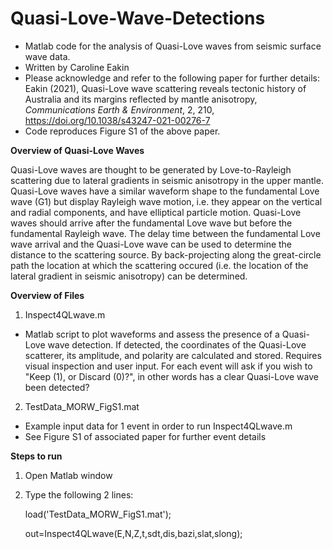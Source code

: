 # Quasi-Love-Wave-Detections
- Matlab code for the analysis of Quasi-Love waves from seismic surface wave data. 
- Written by Caroline Eakin
- Please acknowledge and refer to the following paper for further details: Eakin (2021), Quasi-Love wave scattering reveals tectonic history of Australia and its margins reflected by mantle anisotropy, _Communications Earth & Environment_, 2, 210, https://doi.org/10.1038/s43247-021-00276-7 
- Code reproduces Figure S1 of the above paper. 

**Overview of Quasi-Love Waves**

Quasi-Love waves are thought to be generated by Love-to-Rayleigh scattering due to lateral gradients in seismic anisotropy in the upper mantle. Quasi-Love waves have a similar waveform shape to the fundamental Love wave (G1) but display Rayleigh wave motion, i.e. they appear on the vertical and radial components, and have elliptical particle motion. Quasi-Love waves should arrive after the fundamental Love wave but before the fundamental Rayleigh wave. The delay time between the fundamental Love wave arrival and the Quasi-Love wave can be used to determine the distance to the scattering source. By back-projecting along the great-circle path the location at which the scattering occured (i.e. the location of the lateral gradient in seismic anisotropy) can be determined. 

**Overview of Files**
1) Inspect4QLwave.m 
- Matlab script to plot waveforms and assess the presence of a Quasi-Love wave detection. If detected, the coordinates of the Quasi-Love scatterer, its amplitude, and polarity are calculated and stored. Requires visual inspection and user input. For each event will ask if you wish to "Keep (1), or Discard (0)?", in other words has a clear Quasi-Love wave been detected? 

2) TestData_MORW_FigS1.mat
- Example input data for 1 event in order to run Inspect4QLwave.m 
- See Figure S1 of associated paper for further event details

**Steps to run**
1. Open Matlab window
2. Type the following 2 lines:

   load('TestData_MORW_FigS1.mat');
   
   out=Inspect4QLwave(E,N,Z,t,sdt,dis,bazi,slat,slong);
